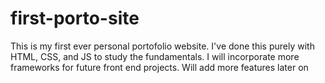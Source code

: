 # first-porto-site
This is my first ever personal portofolio website. I've done this purely with HTML, CSS, and JS to study the fundamentals. I will incorporate more frameworks for future front end projects. Will add more features later on
